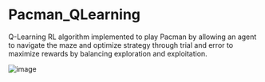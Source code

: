 # Pacman_QLearning
Q-Learning RL algorithm implemented to play Pacman by allowing an agent to navigate the maze and optimize strategy through trial and error to maximize rewards by balancing exploration and exploitation.

![image](https://github.com/user-attachments/assets/d44f46c2-f918-469c-883e-7e849b429e93)
